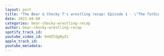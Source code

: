 ```yaml
---
layout: post
title: "The Bear & Chocky T's wrestling recap: Episode 1 - \"The forbidden door opens..\""
date: 2021-04-09
categories: bear-chocky-wrestling-recap
author: bear-chocky-wrestling-recap
spotify_track_id: 
youtube_video_id: 6nHZlQgNyZs
apple_track_id: 
youtube_metadata: 
---
```

